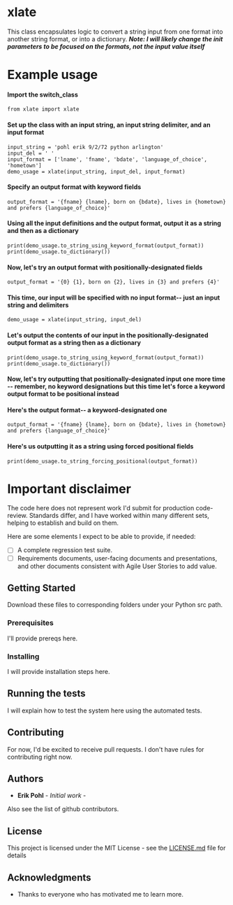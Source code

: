# xlate


This class encapsulates logic to convert a string input from one format into another string format, or into a dictionary.
**_Note: I will likely change the init parameters to be focused on the formats, not the input value itself_**

# Example usage

#### Import the switch_class
```
from xlate import xlate
```

#### Set up the class with an input string, an input string delimiter, and an input format
```
input_string = 'pohl erik 9/2/72 python arlington'
input_del = ' '
input_format = ['lname', 'fname', 'bdate', 'language_of_choice', 'hometown']
demo_usage = xlate(input_string, input_del, input_format)
```

#### Specify an output format with keyword fields
````
output_format = '{fname} {lname}, born on {bdate}, lives in {hometown} and prefers {language_of_choice}'
````

#### Using all the input definitions and the output format, output it as a string and then as a dictionary
````
print(demo_usage.to_string_using_keyword_format(output_format))
print(demo_usage.to_dictionary())
````

#### Now, let's try an output format with positionally-designated fields
````
output_format = '{0} {1}, born on {2}, lives in {3} and prefers {4}'
````

#### This time, our input will be specified with no input format-- just an input string and delimiters
````
demo_usage = xlate(input_string, input_del)
````

#### Let's output the contents of our input in the positionally-designated output format as a string then as a dictionary
````
print(demo_usage.to_string_using_keyword_format(output_format))
print(demo_usage.to_dictionary())
````

#### Now, let's try outputting that positionally-designated input one more time -- remember, no keyword designations but this time let's force a keyword output format to be positional instead

#### Here's the output format-- a keyword-designated one
````
output_format = '{fname} {lname}, born on {bdate}, lives in {hometown} and prefers {language_of_choice}'
````

#### Here's us outputting it as a string using forced positional fields
````
print(demo_usage.to_string_forcing_positional(output_format))
````

# Important disclaimer

The code here does not represent work I'd submit for production code-review.  Standards differ, and I have worked within many different
sets, helping to establish and build on them.

Here are some elements I expect to be able to provide, if needed:

- [ ] A complete regression test suite.
- [ ] Requirements documents, user-facing documents and presentations, and other documents consistent with Agile User Stories to add value.

## Getting Started

Download these files to corresponding folders under your Python src path.

### Prerequisites

I'll provide prereqs here.

### Installing

I will provide installation steps here.

## Running the tests

I will explain how to test the system here using the automated tests.

## Contributing

For now, I'd be excited to receive pull requests.  I don't have rules for contributing right now.

## Authors

* **Erik Pohl** - *Initial work* - 

Also see the list of github contributors.

## License

This project is licensed under the MIT License - see the [LICENSE.md](LICENSE.md) file for details

## Acknowledgments

* Thanks to everyone who has motivated me to learn more.
